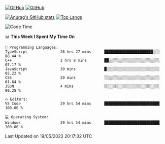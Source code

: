 [![GitHub](https://img.shields.io/github/followers/sharpxk?style=social)](https://github.com/sharpxk) [![GitHub](https://img.shields.io/github/stars/sharpxk?style=social)](https://github.com/sharpxk)

[![Anurag's GitHub stats](https://github-readme-stats-git-masterrstaa-rickstaa.vercel.app/api?username=sharpxk&hide=contribs,prs,issues&show_icons=true&theme=tokyonight)](https://github.com/anuraghazra/github-readme-stats)
[![Top Langs](https://github-readme-stats-git-masterrstaa-rickstaa.vercel.app/api/top-langs/?username=sharpxk&layout=compact&theme=tokyonight)](https://github.com/anuraghazra/github-readme-stats)

<!--START_SECTION:waka-->
![Code Time](http://img.shields.io/badge/Code%20Time-125%20hrs%2037%20mins-blue)

📊 **This Week I Spent My Time On** 

```text
💬 Programming Languages: 
TypeScript               26 hrs 27 mins      ██████████████████████░░░   88.44 % 
C++                      2 hrs 8 mins        ██░░░░░░░░░░░░░░░░░░░░░░░   07.17 % 
JavaScript               39 mins             █░░░░░░░░░░░░░░░░░░░░░░░░   02.22 % 
CSS                      29 mins             ░░░░░░░░░░░░░░░░░░░░░░░░░   01.64 % 
JSON                     4 mins              ░░░░░░░░░░░░░░░░░░░░░░░░░   00.25 % 

🔥 Editors: 
VS Code                  29 hrs 54 mins      █████████████████████████   100.00 % 

💻 Operating System: 
Windows                  29 hrs 54 mins      █████████████████████████   100.00 % 
```


 Last Updated on 19/05/2023 20:17:32 UTC
<!--END_SECTION:waka-->
